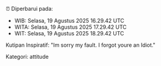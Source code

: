 ⏰ Diperbarui pada:
- WIB: Selasa, 19 Agustus 2025 16.29.42 UTC
- WITA: Selasa, 19 Agustus 2025 17.29.42 UTC
- WIT: Selasa, 19 Agustus 2025 18.29.42 UTC

Kutipan Inspiratif:
"Im sorry my fault. I forgot youre an Idiot."


Kategori: attitude

